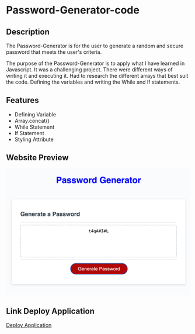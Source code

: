 # Password-Generator-code

## Description

The Password-Generator is for the user to generate a random and secure password that meets the user's criteria.

The purpose of the Password-Generator is to apply what I have learned in Javascript. It was a challenging project. There were different ways of writing it and executing it. Had to research the different arrays that best suit the code. Defining the variables and writing the While and If statements. 

## Features 
* Defining Variable
* Array.concat()
* While Statement
* If Statement
* Styling Attribute

## Website Preview
![image](./Assets/images/Screenshot.png)

## Link Deploy Application

[Deploy Application](https://jjimenez174.github.io/Password-Generator-code/)

